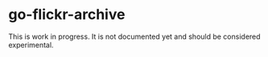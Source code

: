 # go-flickr-archive

This is work in progress. It is not documented yet and should be considered experimental.


